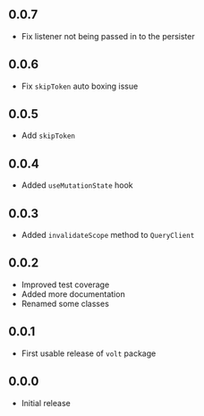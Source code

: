## 0.0.7

- Fix listener not being passed in to the persister

## 0.0.6

- Fix `skipToken` auto boxing issue

## 0.0.5

- Add `skipToken`

## 0.0.4

- Added `useMutationState` hook

## 0.0.3

- Added `invalidateScope` method to `QueryClient`

## 0.0.2

- Improved test coverage
- Added more documentation
- Renamed some classes

## 0.0.1

- First usable release of `volt` package

## 0.0.0

- Initial release
